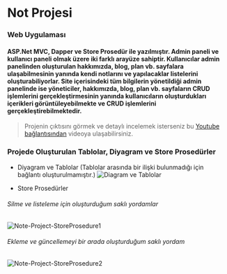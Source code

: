 # Not Projesi
### Web Uygulaması 
#### ASP.Net MVC, Dapper ve Store Prosedür ile yazılmıştır. Admin paneli ve kullanıcı paneli olmak üzere iki farklı arayüze sahiptir. Kullanıcılar admin panelinden oluşturulan hakkımızda, blog, plan vb. sayfalara ulaşabilmesinin yanında kendi notlarını ve yapılacaklar listelerini oluşturabiliyorlar. Site içerisindeki tüm bilgilerin yönetildiği admin panelinde ise yöneticiler, hakkımızda, blog, plan vb. sayfaların CRUD işlemlerini gerçekleştirmesinin yanında kullanıcıların oluşturdukları içerikleri görüntüleyebilmekte ve CRUD işlemlerini gerçekleştirebilmektedir. 

> Projenin çıktısını görmek ve detaylı incelemek isterseniz bu [Youtube bağlantısından](https://www.youtube.com/watch?v=Pox5cUKSTf8&ab_channel=Serife
) videoya ulaşabilirsiniz.

### Projede Oluşturulan Tablolar, Diyagram ve Store Prosedürler
- Diyagram ve Tablolar (Tablolar arasında bir ilişki bulunmadığı için bağlantı oluşturulmamıştır.)
![Diagram ve Tablolar](https://user-images.githubusercontent.com/117410162/220938977-5545a75d-681c-4c53-85d9-363c2504d4ce.jpg)

- Store Prosedürler
###### Silme ve listeleme için oluşturduğum saklı yordamlar
![Note-Project-StoreProsedure1](https://user-images.githubusercontent.com/117410162/220939321-5a26c220-3e58-4821-b1a5-7a81280c7196.jpg)
###### Ekleme ve güncellemeyi bir arada oluşturduğum saklı yordam
![Note-Project-StoreProsedure2](https://user-images.githubusercontent.com/117410162/220939404-a20c3c9f-6622-4016-b769-043a5f442166.jpg)
